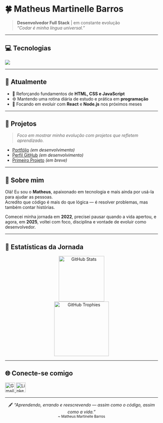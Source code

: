 # 🍀 Matheus Martinelle Barros

> **Desenvolvedor Full Stack** | em constante evolução <br>
> *“Codar é minha língua universal.”*

---

## 💻 Tecnologias

<p>
  <img src="https://skillicons.dev/icons?i=html,css,js,ts,react,nodejs,git,github,vscode,figma" />
</p>

---

## 🚀 Atualmente

- 🌱 Reforçando fundamentos de **HTML, CSS e JavaScript**  
- ⚙️ Mantendo uma rotina diária de estudo e prática em **programação**  
- 🎯 Focando em evoluir com **React** e **Node.js** nos próximos meses

---

## 📂 Projetos

> *Foco em mostrar minha evolução com projetos que refletem aprendizado.*

- [Portfólio](#) *(em desenvolvimento)*
- [Perfil GitHub](#) *(em desenvolvimento)*
- [Primeiro Projeto](#) *(em breve)*

---

## 💬 Sobre mim

Olá! Eu sou o **Matheus**, apaixonado em tecnologia e mais ainda por usá-la para ajudar as pessoas. <br>
Acredito que código é mais do que lógica — é resolver problemas, mas também contar histórias.

Comecei minha jornada em **2022**, precisei pausar quando a vida apertou, e agora, em **2025**, voltei com foco, disciplina e vontade de evoluir como desenvolvedor.

---

## 🎲 Estatísticas da Jornada

<div align="center">  
  <img 
    alt="GitHub Stats"
    height="150px"
    src="https://github-readme-stats.vercel.app/api?username=matthsmb&count_private=true&show_icons=true&theme=vue-dark&bg_color=00000000&text_color=d3d3d3&hide_border=true&hide_title=true&rank_icon=github&include_all_commits=true" 
  />
  <br />
  <img 
    alt="GitHub Trophies"
    height="180px"
    src="https://github-profile-trophy.vercel.app/?username=matthsmb&theme=onestar&no-frame=true&row=2&column=4&margin-w=5&no-bg=true" 
  />
</div>

---

## 🌐 Conecte-se comigo

<p align="left">
  <a href="mailto:matthsmb00@gmail.com">
    <img src="https://skillicons.dev/icons?i=gmail" width="32px" alt="Gmail" />
  </a>
  <a href="https://www.linkedin.com/in/matheusmb/" target="_blank">
    <img src="https://skillicons.dev/icons?i=linkedin" width="32px" alt="LinkedIn" />
  </a>
</p>

---

<div align="center">

  🖋️ *“Aprendendo, errando e reescrevendo — assim como o código, assim como a vida.”*
  <br/>
  <sub>~ Matheus Martinelle Barros</sub>
</div>

